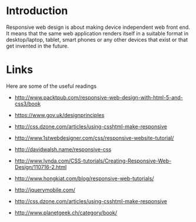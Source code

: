 # Introduction #

Responsive web design is about making device independent web front end. It means that the same web application renders itself in a suitable format in desktop/laptop, tablet, smart phones or any other devices that exist or that get invented in the future.


# Links #

Here are some of the useful readings

  * http://www.packtpub.com/responsive-web-design-with-html-5-and-css3/book
  * https://www.gov.uk/designprinciples
  * http://css.dzone.com/articles/using-csshtml-make-responsive
  * http://www.1stwebdesigner.com/css/responsive-website-tutorial/
  * http://davidwalsh.name/responsive-css
  * http://www.lynda.com/CSS-tutorials/Creating-Responsive-Web-Design/110716-2.html
  * http://www.hongkiat.com/blog/responsive-web-tutorials/
  * http://jquerymobile.com/
  * http://css.dzone.com/articles/using-csshtml-make-responsive

  * http://www.planetgeek.ch/category/book/